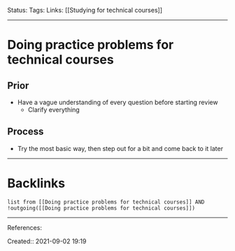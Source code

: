 Status: 
Tags: 
Links: [[Studying for technical courses]]
___
# Doing practice problems for technical courses
## Prior
- Have a vague understanding of every question before starting review
	- Clarify everything
## Process
- Try the most basic way, then step out for a bit and come back to it later
___
# Backlinks
```dataview
list from [[Doing practice problems for technical courses]] AND !outgoing([[Doing practice problems for technical courses]])
```
___
References:

Created:: 2021-09-02 19:19
